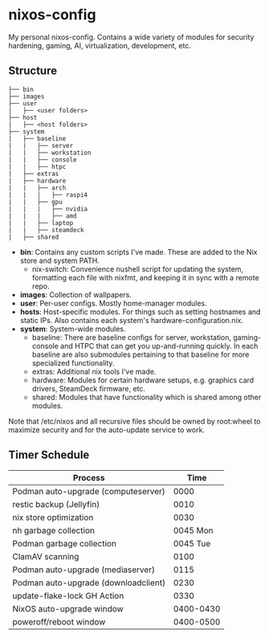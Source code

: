 # nixos-config

My personal nixos-config. Contains a wide variety of modules for security hardening, gaming, AI,
virtualization, development, etc.

## Structure

```
├── bin
├── images
├── user
|   ├── <user folders>
├── host
|   ├── <host folders>
├── system
|   ├── baseline
|   |   ├── server
|   |   ├── workstation
|   |   ├── console
|   |   ├── htpc
|   ├── extras
|   ├── hardware
|   |   ├── arch
|   |   |   ├── raspi4
|   |   ├── gpu
|   |   |   ├── nvidia
|   |   |   ├── amd
|   |   ├── laptop
|   |   ├── steamdeck
|   ├── shared
```

- **bin**: Contains any custom scripts I've made. These are added to the Nix store and system PATH.
  - nix-switch: Convenience nushell script for updating the system, formatting each file with
    nixfmt, and keeping it in sync with a remote repo.
- **images**: Collection of wallpapers.
- **user**: Per-user configs. Mostly home-manager modules.
- **hosts**: Host-specific modules. For things such as setting hostnames and static IPs. Also
  contains each system's hardware-configuration.nix.
- **system**: System-wide modules.
  - baseline: There are baseline configs for server, workstation, gaming-console and HTPC that can
    get you up-and-running quickly. In each baseline are also submodules pertaining to that baseline
    for more specialized functionality.
  - extras: Additional nix tools I've made.
  - hardware: Modules for certain hardware setups, e.g. graphics card drivers, SteamDeck firmware,
    etc.
  - shared: Modules that have functionality which is shared among other modules.

Note that /etc/nixos and all recursive files should be owned by root:wheel to maximize security and for the auto-update service to work.

## Timer Schedule

| Process                             | Time      |
| ----------------------------------- | --------- |
| Podman auto-upgrade (computeserver) | 0000      |
| restic backup (Jellyfin)            | 0010      |
| nix store optimization              | 0030      |
| nh garbage collection               | 0045 Mon  |
| Podman garbage collection           | 0045 Tue  |
| ClamAV scanning                     | 0100      |
| Podman auto-upgrade (mediaserver)   | 0115      |
| Podman auto-upgrade (downloadclient)| 0230      |
| update-flake-lock GH Action         | 0330      |
| NixOS auto-upgrade window           | 0400-0430 |
| poweroff/reboot window              | 0400-0500 |

